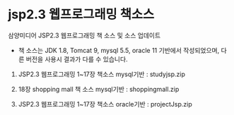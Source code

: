 # jsp2.3 웹프로그래밍 책소스
삼양미디어 JSP2.3 웹프로그래밍 책 소스 및 소스 업데이트
- 책 소스는 JDK 1.8, Tomcat 9, mysql 5.5, oracle 11 기반에서 작성되었으며, 다른 버전을 사용시 결과가 다를 수 있습니다.

1. JSP2.3 웹프로그래밍 1~17장 책소스 mysql기반 : studyjsp.zip
   
2. 18장 shopping mall 책 소스 mysql기반 : shoppingmall.zip

3. JSP2.3 웹프로그래밍 1~17장 책소스 oracle기반 : projectJsp.zip
